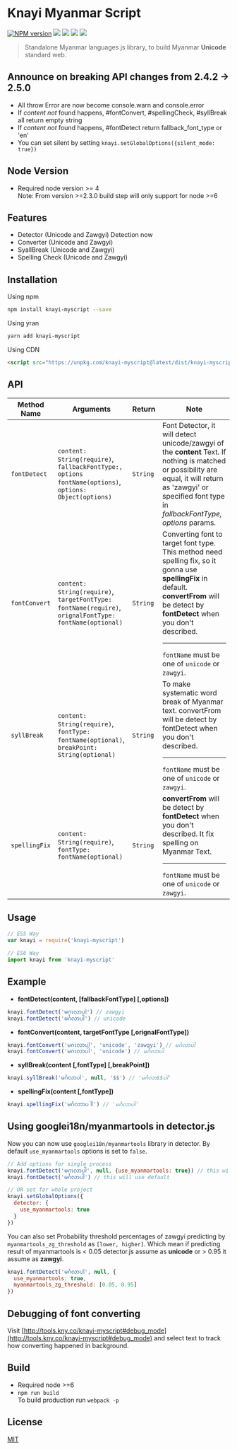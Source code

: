 Knayi Myanmar Script
====================

[![NPM version][npm-image]][npm-url]
![][travis-url]
[![][david-image]][david-url]
![][dt-url]
![][license-url]

> Standalone Myanmar languages js library, to build Myanmar **Unicode** standard web.

## Announce on breaking API changes from 2.4.2 -> 2.5.0
- All throw Error are now become console.warn and console.error
- If _content not_ found happens, #fontConvert, #spellingCheck, #syllBreak all return empty string
- If _content not_ found happens, #fontDetect return fallback_font_type or 'en'
- You can set silent by setting `knayi.setGlobalOptions({silent_mode: true})`

## Node Version
 - Required node version >= 4  
 Note: From version >=2.3.0 build step will only support for node >=6

## Features
 - Detector (Unicode and Zawgyi)
 Detection now
 - Converter (Unicode and Zawgyi)
 - SyallBreak (Unicode and Zawgyi)
 - Spelling Check (Unicode and Zawgyi)

## Installation
Using npm
```bash
npm install knayi-myscript --save
```

Using yran
```bash
yarn add knayi-myscript
```

Using CDN
```html
<script src="https://unpkg.com/knayi-myscript@latest/dist/knayi-myscript.min.js"></script>
```

## API
|Method Name | Arguments | Return | Note |
| --- | --- | --- | --- |
| `fontDetect` | `content: String(require)`, <br>`fallbackFontType:, options fontName(options)`, <br>`options: Object(options)` | `String` | Font Detector, it will detect unicode/zawgyi of the **content** Text. If nothing is matched or possibility are equal, it will return as 'zawgyi' or specified font type in **fallbackFontType*, options* params. |
| `fontConvert` | `content: String(require)`,<br>`targetFontType: fontName(require)`,<br>`orignalFontType: fontName(optional)`| `String` | Converting font to target font type. This method need spelling fix, so it gonna use **spellingFix** in default. **convertFrom** will be detect by **fontDetect** when you don't described.<hr> `fontName` must be one of `unicode` or `zawgyi`. |
| `syllBreak` | `content: String(require)`,<br>`fontType: fontName(optional)`,<br>`breakPoint: String(optional)` | `String` |To make systematic word break of Myanmar text. convertFrom will be detect by fontDetect when you don't described.<hr> `fontName` must be one of `unicode` or `zawgyi`. |
| `spellingFix` | `content: String(require)`,<br>`fontType: fontName(optional)` | `String` | **convertFrom** will be detect by **fontDetect** when you don't described. It fix spelling on Myanmar Text.<hr> `fontName` must be one of `unicode` or `zawgyi`. |

## Usage

```javascript
// ES5 Way
var knayi = require('knayi-myscript')

// ES6 Way
import knayi from 'knayi-myscript'
```

## Example

- **fontDetect(content, [fallbackFontType] [,options])**
```javascript
knayi.fontDetect('မဂၤလာပါ') // zawgyi
knayi.fontDetect('မင်္ဂလာပါ') // unicode
```

- **fontConvert(content, targetFontType [,orignalFontType])**
```javascript
knayi.fontConvert('မဂၤလာပါ', 'unicode', 'zawgyi') // မင်္ဂလာပါ
knayi.fontConvert('မဂၤလာပါ', 'unicode') // မင်္ဂလာပါ
```

- **syllBreak(content [,fontType] [,breakPoint])**
```javascript
knayi.syllBreak('မင်္ဂလာပါ', null, '$$') // 'မင်္ဂလာ$$ပါ'
```

- **spellingFix(content [,fontType])**  
```javascript
knayi.spellingFix('မင်္ဂလာာပါါ') // 'မင်္ဂလာပါ'
```

## Using googlei18n/myanmartools in detector.js

Now you can now use `googlei18n/myanmartools` library in detector.
By default `use_myanmartools` options is set to `false`.

```javascript
// Add options for single process
knayi.fontDetect('မဂၤလာပါ', null, {use_myanmartools: true}) // this will use myanmartools
knayi.fontDetect('မင်္ဂလာပါ') // this will use default

// OR set for whole project
knayi.setGlobalOptions({
  detector: {
    use_myanmartools: true
  }
})
```

You can also set Probability threshold percentages of zawgyi predicting by
`myanmartools_zg_threshold` as `[lower, higher]`. Which mean if predicting
result of myanmartools is < 0.05 detector.js assume as **unicode** or > 0.95
it assume as **zawgyi**.

```javascript
knayi.fontDetect('မင်္ဂလာပါ', null, {
  use_myanmartools: true,
  myanmartools_zg_threshold: [0.05, 0.95]
})
```

## Debugging of font converting

Visit [http://tools.kny.co/knayi-myscript#debug_mode](http://tools.kny.co/knayi-myscript#debug_mode)
and select text to track how converting happened in background.

## Build

 - Required node >=6  
 - `npm run build`  
 To build production run `webpack -p`  

## License
[MIT](./LICENSE)

[npm-url]:https://npmjs.org/package/knayi-myscript
[npm-image]:https://badge.fury.io/js/knayi-myscript.png
[travis-url]:https://api.travis-ci.org/greenlikeorange/knayi-myscript.svg?branch=master
[david-url]:https://david-dm.org/greenlikeorange/knayi-myscript
[david-image]:https://david-dm.org/greenlikeorange/knayi-myscript.png
[dt-url]:https://img.shields.io/npm/dt/knayi-myscript.svg
[license-url]:https://img.shields.io/npm/l/knayi-myscript.svg
